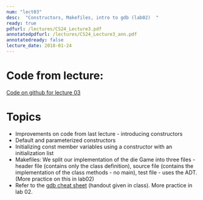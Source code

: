 ```yaml
---
num: "lect03"
desc:  "Constructors, Makefiles, intro to gdb (lab02)  "
ready: true
pdfurl: /lectures/CS24_Lecture3.pdf
annotatedpdfurl: /lectures/CS24_Lecture3_ann.pdf
annotatedready: false
lecture_date: 2018-01-24
---
```




# Code from lecture:
[Code on github for lecture 03](https://github.com/ucsb-cs24-w18/cs24-w18-lecture-03)


# Topics

* Improvements on code from last lecture - introducing constructors
* Default and parameterized constructors
* Initializing const member variables using a constructor with an initialization list
* Makefiles: We split our implementation of the die Game into three files  - header file (contains only the class definition), source file (contains the implementation of the class methods - no main), test file - uses the ADT. (More practice on this in lab02)
* Refer to the [gdb cheat sheet](http://darkdust.net/files/GDB%20Cheat%20Sheet.pdf) (handout given in class). More practice in lab 02.


